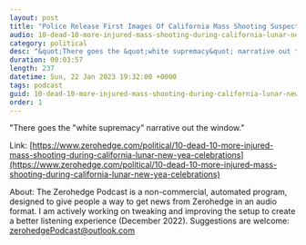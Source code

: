 ```yaml
---
layout: post
title: "Police Release First Images Of California Mass Shooting Suspect "
audio: 10-dead-10-more-injured-mass-shooting-during-california-lunar-new-yea-celebrations-2
category: political
desc: "&quot;There goes the &quot;white supremacy&quot; narrative out the window.&quot;"
duration: 00:03:57
length: 237
datetime: Sun, 22 Jan 2023 19:32:00 +0000
tags: podcast
guid: 10-dead-10-more-injured-mass-shooting-during-california-lunar-new-yea-celebrations-0
order: 1
---
```

&quot;There goes the &quot;white supremacy&quot; narrative out the window.&quot;

Link: [https://www.zerohedge.com/political/10-dead-10-more-injured-mass-shooting-during-california-lunar-new-yea-celebrations](https://www.zerohedge.com/political/10-dead-10-more-injured-mass-shooting-during-california-lunar-new-yea-celebrations)

About: The Zerohedge Podcast is a non-commercial, automated program, designed to give people a way to get news from Zerohedge in an audio format.  I am actively working on tweaking and improving the setup to create a better listening experience (December 2022).  Suggestions are welcome: [zerohedgePodcast@outlook.com](mailto:zerohedgePodcast@outlook.com)